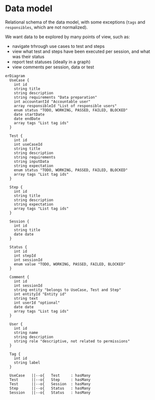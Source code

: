 # Data model

Relational schema of the data model, with some exceptions (`tags` and `responsibles`, which are not normalized).

We want data to be explored by many points of view, such as:

- navigate trhrough use cases to test and steps
- view what test and steps have been executed per session, and what was their status
- report test statuses (ideally in a graph)
- view comments per session, data or test

```mermaid
erDiagram  
  UseCase {
    int id
    string title
    string description
    string requirements "Data preparation"
    int accountantId "Accountable user"
    array responsibleId "List of responsible users"
    enum status "TODO, WORKING, PASSED, FAILED, BLOCKED"
    date startDate
    date endDate
    array tags "List tag ids"
  }

  Test {
    int id
    int useCaseId
    string title
    string description
    string requirements
    string inputData
    string expectation
    enum status "TODO, WORKING, PASSED, FAILED, BLOCKED"
    array tags "List tag ids"
  }

  Step {
    int id
    string title
    string description
    string expectation
    array tags "List tag ids"
  }

  Session {
    int id
    string title
    date date
  }

  Status {
    int id
    int stepId
    int sessionId
    enum value "TODO, WORKING, PASSED, FAILED, BLOCKED"
  }

  Comment {
    int id
    int sessionId
    string entity "belongs to UseCase, Test and Step"
    int entityId "Entity id"
    string text
    int userId "optional"
    date date
    array tags "List tag ids"
  }

  User {
    int id
    string name
    string description
    string role "descriptive, not related to permissions"
  }

  Tag {
    int id
    string label
  }
  
  UseCase   ||--o{   Test     : hasMany
  Test      ||--o{   Step     : hasMany
  Test      ||--o{   Session  : hasMany
  Step      ||--o{   Status   : hasMany
  Session   ||--o{   Status   : hasMany 
```